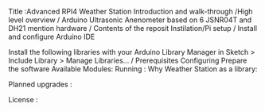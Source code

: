 Title  :Advanced RPI4 Weather Station 
Introduction and walk-through /High level overview
/
Arduino Ultrasonic Anenometer based on 6 JSNR04T and DH21
mention hardware
/
Contents of the reposit
Instilation/Pi setup 
/
Install and configure Arduino IDE

Install the following libraries with your Arduino Library Manager in Sketch > Include Library > Manage Libraries...
/
Prerequisites
Configuring 
Prepare the software
Available Modules:
Running :
Why Weather Station as a library:

Planned upgrades :

License :
